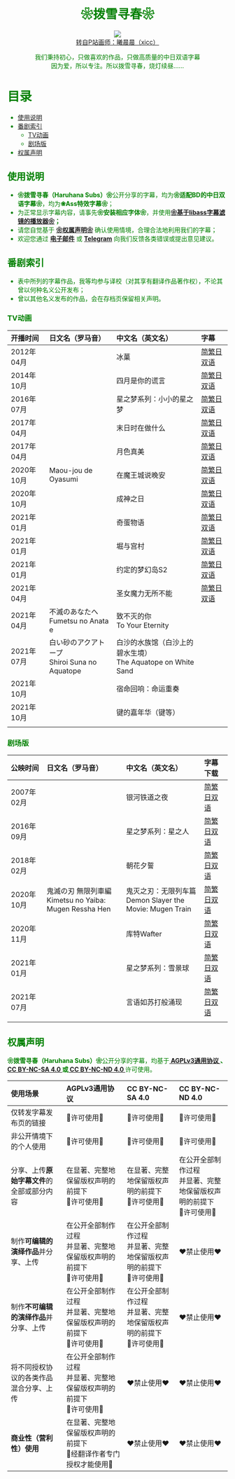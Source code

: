 <h1 align="center"><font color="green">❀拨雪寻春❀</h1>
<p align="center"><img src="https://www.z4a.net/images/2021/12/20/xicc.webp"><br>
<a href="https://www.pixiv.net/artworks/54849623" target="_blank" rel="external nofollow">转自P站画师：曦晨晨（xicc）</a></p>
<p align="center">我们秉持初心，只做喜欢的作品，只做高质量的中日双语字幕<br>因为爱，所以专注。所以拨雪寻春，烧灯续昼……</p>

# 目录

- [使用说明](#Instructions)
- [番剧索引](#Title)
  - [TV动画](#TV-Anime)
  - [剧场版](#Movie)
- [权属声明](#License)

## <span id="Instructions"> 使用说明</span>

- <b>❀拨雪寻春（Haruhana Subs）❀</b>公开分享的字幕，均为<b>❀适配BD的中日双语字幕❀</b>，均为<b>❀Ass特效字幕❀</b>；
- 为正常显示字幕内容，请事先<b>❀安装相应字体❀</b>，并使用<b>[❀基于libass字幕滤镜的播放器❀](https://github.com/clsid2/mpc-hc/releases)；</b>
- 请您自觉基于 <b>[❀权属声明❀](#License)</b> 确认使用情境，合理合法地利用我们的字幕；
- 欢迎您通过 <b>[电子邮件](haruhanasub@gmail.com)</b> 或 <b>[Telegram]()</b> 向我们反馈各类错误或提出意见建议。

## <span id="Title"> 番剧索引</span>

- 表中所列的字幕作品，我等均参与译校（对其享有翻译作品著作权），不论其曾以何种名义公开发布；
- 曾以其他名义发布的作品，会在存档页保留相关声明。

### <span id="TV-Anime"> TV动画</span>

| 开播时间   | 日文名（罗马音）                                | 中文名（英文名）                                             | 字幕           |
| :--------- | :---------------------------------------------- | :----------------------------------------------------------- | :------------- |
| 2012年04月 |                                                 | 冰菓                                                         | [简繁日双语]() |
| 2014年10月 |                                                 | 四月是你的谎言                                               | [简繁日双语]() |
| 2016年07月 |                                                 | 星之梦系列：小小的星之梦                                     | [简繁日双语]() |
| 2017年04月 |                                                 | 末日时在做什么                                               | [简繁日双语]() |
| 2017年04月 |                                                 | 月色真美                                                     | [简繁日双语]() |
| 2020年10月 | Maou-jou de Oyasumi                             | 在魔王城说晚安                                               | [简繁日双语]() |
| 2020年10月 |                                                 | 成神之日                                                     | [简繁日双语]() |
| 2021年01月 |                                                 | 奇蛋物语                                                     | [简繁日双语]() |
| 2021年01月 |                                                 | 堀与宫村                                                     | [简繁日双语]() |
| 2021年01月 |                                                 | 约定的梦幻岛S2                                               | [简繁日双语]() |
| 2021年04月 |                                                 | 圣女魔力无所不能                                             | [简繁日双语]() |
| 2021年04月 | 不滅のあなたへ<br>Fumetsu no Anata e            | 致不灭的你<br>To Your Eternity                               |                |
| 2021年07月 | 白い砂のアクアトープ<br>Shiroi Suna no Aquatope | 白沙的水族馆（白沙上的碧水生境）<br>The Aquatope on White Sand |                |
| 2021年10月 |                                                 | 宿命回响：命运重奏                                           |                |
| 2021年10月 |                                                 | 键的嘉年华（键等）                                           |                |
|            |                                                 |                                                              |                |

### <span id="Movie"> 剧场版</span></span>

| 公映时间   | 日文名（罗马音）                                          | 中文名（英文名）                                            | 字幕下载       |
| :--------- | :-------------------------------------------------------- | :---------------------------------------------------------- | :------------- |
| 2007年02月 |                                                           | 银河铁道之夜                                                | [简繁日双语]() |
| 2016年09月 |                                                           | 星之梦系列：星之人                                          | [简繁日双语]() |
| 2018年02月 |                                                           | 朝花夕誓                                                    | [简繁日双语]() |
| 2020年10月 | 鬼滅の刃 無限列車編<br>Kimetsu no Yaiba: Mugen Ressha Hen | 鬼灭之刃：无限列车篇<br>Demon Slayer the Movie: Mugen Train | [简繁日双语]() |
| 2020年11月 |                                                           | 库特Wafter                                                  | [简繁日双语]() |
| 2021年01月 |                                                           | 星之梦系列：雪景球                                          | [简繁日双语]() |
| 2021年07月 |                                                           | 言语如苏打般涌现                                            | [简繁日双语]() |
|            |                                                           |                                                             |                |

## <span id="License"> 权属声明</span>

<b>❀拨雪寻春（Haruhana Subs）❀</b>公开分享的字幕，均基于<b>[ AGPLv3通用协议 ](https://www.gnu.org/licenses/agpl-3.0.html)、[ CC BY-NC-SA 4.0 ](https://creativecommons.org/licenses/by-nc-sa/4.0/deed.zh)或[ CC BY-NC-ND 4.0 ](https://creativecommons.org/licenses/by-nc-nd/4.0/deed.zh)</b>许可使用。

| 使用场景                                   | AGPLv3通用协议                                               | CC BY-NC-SA 4.0                                              | CC BY-NC-ND 4.0                                              |
| :----------------------------------------- | :----------------------------------------------------------- | :----------------------------------------------------------- | :----------------------------------------------------------- |
| 仅转发字幕发布页的链接                     | 💚许可使用💚                                                   | 💚许可使用💚                                                   | 💚许可使用💚                                                   |
| 非公开情境下的个人使用                     | 💚许可使用💚                                                   | 💚许可使用💚                                                   | 💚许可使用💚                                                   |
| 分享、上传**原始字幕文件**的全部或部分内容 | 在显著、完整地保留版权声明的前提下<br>💙许可使用💙             | 在显著、完整地保留版权声明的前提下<br>💙许可使用💙             | 在公开全部制作过程<br>并显著、完整地保留版权声明的前提下<br>💛许可使用💛 |
| 制作**可编辑的演绎作品**并分享、上传       | 在公开全部制作过程<br>并显著、完整地保留版权声明的前提下<br>💛许可使用💛 | 在公开全部制作过程<br>并显著、完整地保留版权声明的前提下<br>💛许可使用💛 | ❤禁止使用❤                                                   |
| 制作**不可编辑的演绎作品**并分享、上传     | 在公开全部制作过程<br>并显著、完整地保留版权声明的前提下<br>💛许可使用💛 | 在公开全部制作过程<br>并显著、完整地保留版权声明的前提下<br>💛许可使用💛 | ❤禁止使用❤                                                   |
| 将不同授权协议的各类作品混合分享、上传     | 在公开全部制作过程<br>并显著、完整地保留版权声明的前提下<br>💛许可使用💛 | ❤禁止使用❤                                                   | ❤禁止使用❤                                                   |
| **商业性（营利性）使用**                   | 在显著、完整地保留版权声明的前提下<br>🧡经翻译作者专门授权才能使用🧡 | ❤禁止使用❤                                                   | ❤禁止使用❤                                                   |
